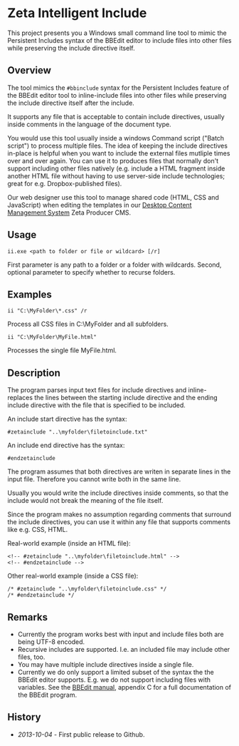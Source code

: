 # Zeta Intelligent Include

This project presents you a Windows small command line tool to mimic the Persistent Includes syntax of the BBEdit editor to include files into other files while preserving the include directive itself.

## Overview

The tool mimics the `#bbinclude` syntax for the Persistent Includes feature of the BBEdit editor tool to inline-include files into other files while preserving the include directive itself after the include.

It supports any file that is acceptable to contain include directives, usually inside comments in the language of the document type.

You would use this tool usually inside a windows Command script ("Batch script") to process multiple files. The idea of keeping the include directives in-place is helpful when you want to include the external files mutliple times over and over again. You can use it to produces files that normally don't support including other files natively (e.g. include a HTML fragment inside another HTML file without having to use server-side include technologies; great for e.g. Dropbox-published files).

Our web designer use this tool to manage shared code (HTML, CSS and JavaScript) when editing the templates in our [Desktop Content Management System](http://www.zeta-producer.com) Zeta Producer CMS.

## Usage

    ii.exe <path to folder or file or wildcard> [/r]

First parameter is any path to a folder or a folder with wildcards.
Second, optional parameter to specify whether to recurse folders.

## Examples

    ii "C:\MyFolder\*.css" /r

Process all CSS files in C:\MyFolder and all subfolders.

    ii "C:\MyFolder\MyFile.html"

Processes the single file MyFile.html.

## Description

The program parses input text files for include directives
and inline-replaces the lines between the starting include
directive and the ending include directive with the file that
is specified to be included.

An include start directive has the syntax:

    #zetainclude "..\myfolder\filetoinclude.txt"

An include end directive has the syntax:

    #endzetainclude

The program assumes that both directives are writen in separate
lines in the input file. Therefore you cannot write both in the
same line.

Usually you would write the include directives inside comments,
so that the include would not break the meaning of the file itself.

Since the program makes no assumption regarding comments that
surround the include directives, you can use it within any file
that supports comments like e.g. CSS, HTML.

Real-world example (inside an HTML file):

    <!-- #zetainclude "..\myfolder\filetoinclude.html" -->
    <!-- #endzetainclude -->

Other real-world example (inside a CSS file):

    /* #zetainclude "..\myfolder\filetoinclude.css" */
    /* #endzetainclude */

## Remarks

  * Currently the program works best with input and include files both are being UTF-8 encoded.
  * Recursive includes are supported. I.e. an included file may include other files, too.
  * You may have multiple include directives inside a single file.
  * Currently we do only support a limited subset of the syntax the the BBEdit editor supports. E.g. we do not support including files with variables. See the [BBEdit manual](pine.barebones.com/manual/BBEdit_10_User_Manual.pdf), appendix C for a full documentation of the BBEdit program.

## History

  * *2013-10-04* - First public release to Github.
